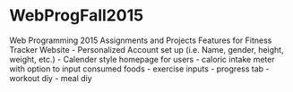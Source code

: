 # WebProgFall2015
Web Programming 2015 Assignments and Projects
Features for Fitness Tracker Website
    - Personalized Account set up (i.e. Name, gender, height, weight, etc.)
    - Calender style homepage for users
    - caloric intake meter with option to input consumed foods
    - exercise inputs 
    - progress tab
    - workout diy 
    - meal diy